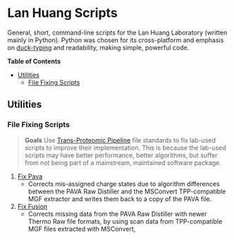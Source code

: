 # Lan Huang Scripts
General, short, command-line scripts for the Lan Huang Laboratory (written mainly in Python). Python was chosen for its cross-platform and emphasis on [duck-typing](https://en.wikipedia.org/wiki/Duck_typing) and readability, making simple, powerful code.

**Table of Contents**

- [Utilities](#utilities)
  - [File Fixing Scripts](#file-fixing-scripts)

## Utilities

### File Fixing Scripts

> **Goals**
> Use [Trans-Proteomic Pipeline](http://www.ncbi.nlm.nih.gov/pmc/articles/PMC3017125/) file standards to fix lab-used scripts to improve their implementation. This is because the lab-used scripts may have better performance, better algorithms, but suffer from not being part of a mainstream, maintained software package.

1. [Fix Pava](https://github.com/Alexhuszagh/Lan-Huang-Scripts/blob/master/fix_pava.py)
    * Corrects mis-assigned charge states due to algorithm differences between the PAVA Raw Distiller and the MSConvert TPP-compatible MGF extractor and writes them back to a copy of the PAVA file.
2. [Fix Fusion](https://github.com/Alexhuszagh/Lan-Huang-Scripts/blob/master/fix_pava.py)
    * Corrects missing data from the PAVA Raw Distiller with newer Thermo Raw file formats, by using scan data from TPP-compatible MGF files extracted with MSConvert,
